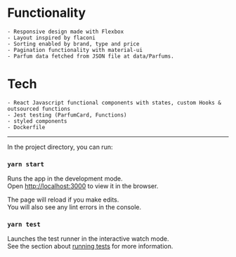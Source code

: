 # Functionality 
    - Responsive design made with Flexbox
    - Layout inspired by flaconi
    - Sorting enabled by brand, type and price
    - Pagination functionality with material-ui 
    - Parfum data fetched from JSON file at data/Parfums.

# Tech
    - React Javascript functional components with states, custom Hooks & outsourced functions 
    - Jest testing (ParfumCard, Functions)
    - styled components
    - Dockerfile

______________________________


In the project directory, you can run:

### `yarn start`

Runs the app in the development mode.\
Open [http://localhost:3000](http://localhost:3000) to view it in the browser.

The page will reload if you make edits.\
You will also see any lint errors in the console.

### `yarn test`

Launches the test runner in the interactive watch mode.\
See the section about [running tests](https://facebook.github.io/create-react-app/docs/running-tests) for more information.

